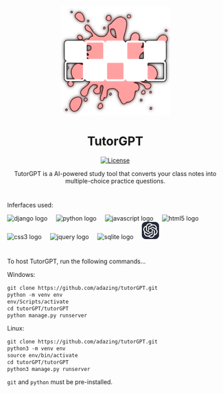 <div align="center">
  
# 

<img src="https://raw.githubusercontent.com/adazing/tutorGPT/main/tutorGPT/project/static/tutorGPT/logo-unlabeled-untransparent.png" height="256px" />

# TutorGPT

[![License](https://img.shields.io/packagist/l/adazing/tutorGPTy)](https://packagist.org/packages/adazing/tutorGPT)

TutorGPT is a AI-powered study tool that converts your class notes into multiple-choice practice questions.

</div>

#

Inferfaces used:
<div align="left">
  <img src="https://skillicons.dev/icons?i=django" height="40" alt="django logo"  />
  <img width="12" />
  <img src="https://skillicons.dev/icons?i=python" height="40" alt="python logo"  />
  <img width="12" />
  <img src="https://skillicons.dev/icons?i=js" height="40" alt="javascript logo"  />
  <img width="12" />
  <img src="https://skillicons.dev/icons?i=html" height="40" alt="html5 logo"  />
  <img width="12" />
  <img src="https://skillicons.dev/icons?i=css" height="40" alt="css3 logo"  />
  <img width="12" />
  <img src="https://skillicons.dev/icons?i=jquery" height="40" alt="jquery logo"  />
  <img width="12" />
  <img src="https://skillicons.dev/icons?i=sqlite" height="40" alt="sqlite logo"  />
  <img width="12" />
  <img src="https://raw.githubusercontent.com/adazing/tutorGPT/main/openai-logo.png" height="40" alt="openai logo"  />
</div>

#


To host TutorGPT, run the following commands...

Windows:
```
git clone https://github.com/adazing/tutorGPT.git
python -m venv env
env/Scripts/activate
cd tutorGPT/tutorGPT
python manage.py runserver
```

Linux:
```
git clone https://github.com/adazing/tutorGPT.git
python3 -m venv env
source env/bin/activate
cd tutorGPT/tutorGPT
python3 manage.py runserver
```

```git``` and ```python``` must be pre-installed.
